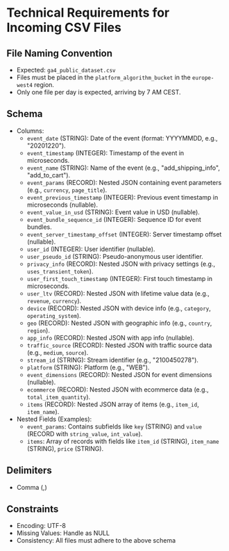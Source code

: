 # Technical Requirements for Incoming CSV Files

## File Naming Convention
- Expected: `ga4_public_dataset.csv`
- Files must be placed in the `platform_algorithm_bucket` in the `europe-west4` region.
- Only one file per day is expected, arriving by 7 AM CEST.

## Schema
- Columns:
  - `event_date` (STRING): Date of the event (format: YYYYMMDD, e.g., "20201220").
  - `event_timestamp` (INTEGER): Timestamp of the event in microseconds.
  - `event_name` (STRING): Name of the event (e.g., "add_shipping_info", "add_to_cart").
  - `event_params` (RECORD): Nested JSON containing event parameters (e.g., `currency`, `page_title`).
  - `event_previous_timestamp` (INTEGER): Previous event timestamp in microseconds (nullable).
  - `event_value_in_usd` (STRING): Event value in USD (nullable).
  - `event_bundle_sequence_id` (INTEGER): Sequence ID for event bundles.
  - `event_server_timestamp_offset` (INTEGER): Server timestamp offset (nullable).
  - `user_id` (INTEGER): User identifier (nullable).
  - `user_pseudo_id` (STRING): Pseudo-anonymous user identifier.
  - `privacy_info` (RECORD): Nested JSON with privacy settings (e.g., `uses_transient_token`).
  - `user_first_touch_timestamp` (INTEGER): First touch timestamp in microseconds.
  - `user_ltv` (RECORD): Nested JSON with lifetime value data (e.g., `revenue`, `currency`).
  - `device` (RECORD): Nested JSON with device info (e.g., `category`, `operating_system`).
  - `geo` (RECORD): Nested JSON with geographic info (e.g., `country`, `region`).
  - `app_info` (RECORD): Nested JSON with app info (nullable).
  - `traffic_source` (RECORD): Nested JSON with traffic source data (e.g., `medium`, `source`).
  - `stream_id` (STRING): Stream identifier (e.g., "2100450278").
  - `platform` (STRING): Platform (e.g., "WEB").
  - `event_dimensions` (RECORD): Nested JSON for event dimensions (nullable).
  - `ecommerce` (RECORD): Nested JSON with ecommerce data (e.g., `total_item_quantity`).
  - `items` (RECORD): Nested JSON array of items (e.g., `item_id`, `item_name`).
- Nested Fields (Examples):
  - `event_params`: Contains subfields like `key` (STRING) and `value` (RECORD with `string_value`, `int_value`).
  - `items`: Array of records with fields like `item_id` (STRING), `item_name` (STRING), `price` (STRING).

## Delimiters
- Comma (,)

## Constraints
- Encoding: UTF-8
- Missing Values: Handle as NULL
- Consistency: All files must adhere to the above schema